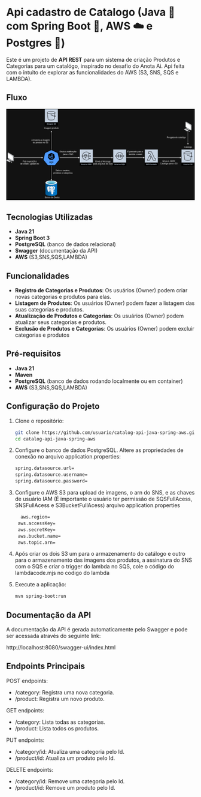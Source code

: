 # Api cadastro de Catalogo (Java 🚀 com Spring Boot 🍃, AWS ☁️ e Postgres 🐘) 

Este é um projeto de **API REST** para um sistema de criação Produtos e Categorias para um catalógo, inspirado no desafio do Anota Ai. Api feita com o intuito de explorar as funcionalidades do AWS (S3, SNS, SQS e LAMBDA).

## Fluxo

![Imagem do fluxo](./dg.drawio.png)

## Tecnologias Utilizadas

- **Java 21**
- **Spring Boot 3**
- **PostgreSQL** (banco de dados relacional)
- **Swagger** (documentação da API)
- **AWS** (S3,SNS,SQS,LAMBDA)

## Funcionalidades

- **Registro de Categorias e Produtos**: Os usuários (Owner) podem criar novas categorias e produtos para elas.
- **Listagem de Produtos**: Os usuários (Owner) podem fazer a listagem das suas categorias e produtos.
- **Atualização de Produtos e Categorias**: Os usuários (Owner) podem atualizar seus categorias e produtos.
- **Exclusão de Produtos e Categorias**: Os usuários (Owner) podem excluir categorias e produtos 
  
## Pré-requisitos

- **Java 21**
- **Maven**
- **PostgreSQL** (banco de dados rodando localmente ou em container)
- **AWS** (S3,SNS,SQS,LAMBDA)


## Configuração do Projeto

1. Clone o repositório:

   ```bash
   git clone https://github.com/usuario/catalog-api-java-spring-aws.git
   cd catalog-api-java-spring-aws

2. Configure o banco de dados PostgreSQL. Altere as propriedades de conexão no arquivo application.properties:

      ```bash
   spring.datasource.url=
   spring.datasource.username=
   spring.datasource.password=

3. Configure o AWS S3 para upload de imagens, o arn do SNS, e as chaves de usuário IAM (É importante o usuário ter permissão de SQSFullAcess, SNSFullAcess e S3BucketFullAcess) arquivo application.properties

   ```bash
     aws.region=
    aws.accessKey=
    aws.secretKey=
    aws.bucket.name=
    aws.topic.arn=

4. Após criar os dois S3 um para o armazenamento do catálogo e outro para o armazenamento das imagens dos produtos, a assinatura do SNS com o SQS e criar o trigger do lambda no SQS, cole o código do lambdacode.mjs no codigo do lambda

5. Execute a aplicação:

      ```bash
   mvn spring-boot:run

## Documentação da API

A documentação da API é gerada automaticamente pelo Swagger e pode ser acessada através do seguinte link:

   http://localhost:8080/swagger-ui/index.html

## Endpoints Principais

POST endpoints:
- /category: Registra uma nova categoria.
- /product: Registra um novo produto.

GET endpoints:
- /category: Lista todas as categorias.
- /product: Lista todos os produtos.
  
PUT endpoints:
- /category/id: Atualiza uma categoria pelo Id.
- /product/id: Atualiza um produto pelo Id.

DELETE endpoints:
- /category/id: Remove uma categoria pelo Id.
- /product/id: Remove um produto pelo Id.
